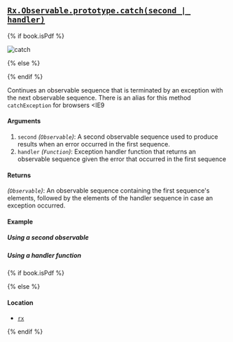 ## [`Rx.Observable.prototype.catch(second | handler)`](https://github.com/Reactive-Extensions/RxJS/blob/master/src/core/linq/observable/catch.js)

{% if book.isPdf %}

![catch](http://reactivex.io/documentation/operators/images/Catch.png)

{% else %}



{% endif %}

Continues an observable sequence that is terminated by an exception with the next observable sequence.  There is an alias for this method `catchException` for browsers <IE9

#### Arguments
1. `second` *(`Observable`)*: A second observable sequence used to produce results when an error occurred in the first sequence.
1. `handler` *(`Function`)*: Exception handler function that returns an observable sequence given the error that occurred in the first sequence

#### Returns
*(`Observable`)*: An observable sequence containing the first sequence's elements, followed by the elements of the handler sequence in case an exception occurred.

#### Example

##### Using a second observable

[](http://jsbin.com/paxiz/1/embed?js,console)

##### Using a handler function

[](http://jsbin.com/nikay/1/embed?js,console)

{% if book.isPdf %}



{% else %}

#### Location

- [`rx`](https://www.npmjs.org/package/rx)

{% endif %}